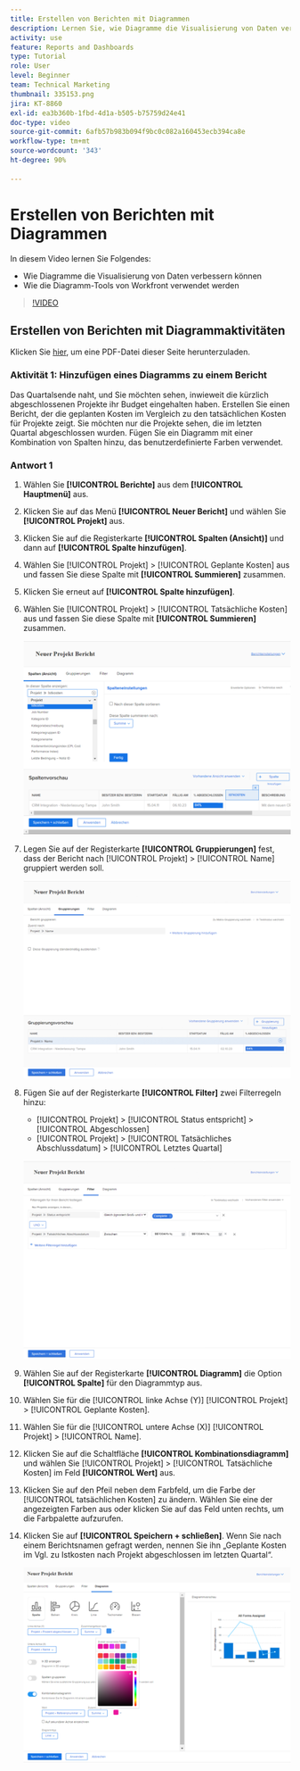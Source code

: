 ```yaml
---
title: Erstellen von Berichten mit Diagrammen
description: Lernen Sie, wie Diagramme die Visualisierung von Daten verbessern können und wie Diagramm-Tools in Workfront verwendet werden.
activity: use
feature: Reports and Dashboards
type: Tutorial
role: User
level: Beginner
team: Technical Marketing
thumbnail: 335153.png
jira: KT-8860
exl-id: ea3b360b-1fbd-4d1a-b505-b75759d24e41
doc-type: video
source-git-commit: 6afb57b983b094f9bc0c082a160453ecb394ca8e
workflow-type: tm+mt
source-wordcount: '343'
ht-degree: 90%

---
```


# Erstellen von Berichten mit Diagrammen

In diesem Video lernen Sie Folgendes:

* Wie Diagramme die Visualisierung von Daten verbessern können
* Wie die Diagramm-Tools von Workfront verwendet werden

>[!VIDEO](https://video.tv.adobe.com/v/335155/?quality=12&learn=on)

## Erstellen von Berichten mit Diagrammaktivitäten

Klicken Sie [hier](/help/assets/create-reports-with-charts-activities.pdf), um eine PDF-Datei dieser Seite herunterzuladen.

### Aktivität 1: Hinzufügen eines Diagramms zu einem Bericht

Das Quartalsende naht, und Sie möchten sehen, inwieweit die kürzlich abgeschlossenen Projekte ihr Budget eingehalten haben. Erstellen Sie einen Bericht, der die geplanten Kosten im Vergleich zu den tatsächlichen Kosten für Projekte zeigt. Sie möchten nur die Projekte sehen, die im letzten Quartal abgeschlossen wurden. Fügen Sie ein Diagramm mit einer Kombination von Spalten hinzu, das benutzerdefinierte Farben verwendet.

### Antwort 1

1. Wählen Sie **[!UICONTROL Berichte]** aus dem **[!UICONTROL Hauptmenü]** aus.
1. Klicken Sie auf das Menü **[!UICONTROL Neuer Bericht]** und wählen Sie **[!UICONTROL Projekt]** aus.
1. Klicken Sie auf die Registerkarte **[!UICONTROL Spalten (Ansicht)]** und dann auf **[!UICONTROL Spalte hinzufügen]**.
1. Wählen Sie [!UICONTROL Projekt] > [!UICONTROL Geplante Kosten] aus und fassen Sie diese Spalte mit **[!UICONTROL Summieren]** zusammen.
1. Klicken Sie erneut auf **[!UICONTROL Spalte hinzufügen]**.
1. Wählen Sie [!UICONTROL Projekt] > [!UICONTROL Tatsächliche Kosten] aus und fassen Sie diese Spalte mit **[!UICONTROL Summieren]** zusammen.

   ![Ein Screenshot des Bildschirms zum Hinzufügen von Spalten zu einem Bericht](assets/chart-report-columns.png)

1. Legen Sie auf der Registerkarte **[!UICONTROL Gruppierungen]** fest, dass der Bericht nach [!UICONTROL Projekt] > [!UICONTROL Name] gruppiert werden soll.

   ![Ein Screenshot des Bildschirms zum Hinzufügen von Gruppierungen zu einem Bericht](assets/chart-report-groupings.png)

1. Fügen Sie auf der Registerkarte **[!UICONTROL Filter]** zwei Filterregeln hinzu:

   * [!UICONTROL Projekt] > [!UICONTROL Status entspricht] > [!UICONTROL Abgeschlossen]
   * [!UICONTROL Projekt] > [!UICONTROL Tatsächliches Abschlussdatum] > [!UICONTROL Letztes Quartal]

   ![Ein Screenshot des Bildschirms zum Hinzufügen von Filtern zu einem Bericht](assets/chart-report-filters.png)

1. Wählen Sie auf der Registerkarte **[!UICONTROL Diagramm]** die Option **[!UICONTROL Spalte]** für den Diagrammtyp aus.
1. Wählen Sie für die [!UICONTROL linke Achse (Y)] [!UICONTROL Projekt] > [!UICONTROL Geplante Kosten].
1. Wählen Sie für die [!UICONTROL untere Achse (X)] [!UICONTROL Projekt] > [!UICONTROL Name].
1. Klicken Sie auf die Schaltfläche **[!UICONTROL Kombinationsdiagramm]** und wählen Sie [!UICONTROL Projekt] > [!UICONTROL Tatsächliche Kosten] im Feld **[!UICONTROL Wert]** aus.
1. Klicken Sie auf den Pfeil neben dem Farbfeld, um die Farbe der [!UICONTROL tatsächlichen Kosten] zu ändern. Wählen Sie eine der angezeigten Farben aus oder klicken Sie auf das Feld unten rechts, um die Farbpalette aufzurufen.
1. Klicken Sie auf **[!UICONTROL Speichern + schließen]**. Wenn Sie nach einem Berichtsnamen gefragt werden, nennen Sie ihn „Geplante Kosten im Vgl. zu Istkosten nach Projekt abgeschlossen im letzten Quartal“.

   ![Ein Screenshot des Bildschirms zum Hinzufügen eines Diagramms zu einem Bericht](assets/chart-report-chart.png)
